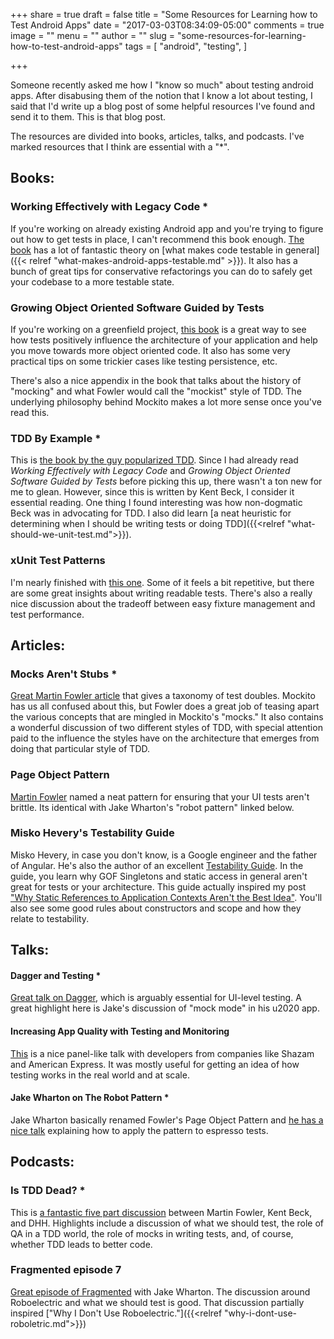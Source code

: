 +++
share = true
draft = false
title = "Some Resources for Learning how to Test Android Apps"
date = "2017-03-03T08:34:09-05:00"
comments = true
image = ""
menu = ""
author = ""
slug = "some-resources-for-learning-how-to-test-android-apps"
tags = [
  "android",
  "testing",
]

+++

Someone recently asked me how I "know so much" about testing android apps. After disabusing them of the notion that I know a lot about testing, I said that I'd write up a blog post of some helpful resources I've found and send it to them. This is that blog post.

The resources are divided into books, articles, talks, and podcasts. I've marked resources that I think are essential with a "\*".

## Books:

### Working Effectively with Legacy Code *

If you're working on already existing Android app and you're trying to figure out how to get tests in place, I can't recommend this book enough. [The book](https://www.amazon.com/Working-Effectively-Legacy-Michael-Feathers/dp/0131177052) has a lot of fantastic theory on [what makes code testable in general]({{< relref "what-makes-android-apps-testable.md" >}}). It also has a bunch of great tips for conservative refactorings you can do to safely get your codebase to a more testable state.

### Growing Object Oriented Software Guided by Tests

If you're working on a greenfield project, [this book](https://www.amazon.com/Growing-Object-Oriented-Software-Guided-Tests/dp/0321503627) is a great way to see how tests positively influence the architecture of your application and help you move towards more object oriented code. It also has some very practical tips on some trickier cases like testing persistence, etc.

There's also a nice appendix in the book that talks about the history of "mocking" and what Fowler would call the "mockist" style of TDD. The underlying philosophy behind Mockito makes a lot more sense once you've read this.

### TDD By Example *

This is [the book by the guy popularized TDD](https://www.amazon.com/Test-Driven-Development-Kent-Beck/dp/0321146530/ref=pd_sbs_14_t_1?_encoding=UTF8&psc=1&refRID=GBD9CHYJGZ7Y5YEB07CH). Since I had already read *Working Effectively with Legacy Code* and *Growing Object Oriented Software Guided by Tests* before picking this up, there wasn't a ton new for me to glean. However, since this is written by Kent Beck, I consider it essential reading. One thing I found interesting was how non-dogmatic Beck was in advocating for TDD. I also did learn [a neat heuristic for determining when I should be writing tests or doing TDD]({{<relref "what-should-we-unit-test.md">}}).

### xUnit Test Patterns

I'm nearly finished with [this one](https://www.amazon.com/xUnit-Test-Patterns-Refactoring-Code/dp/0131495054). Some of it feels a bit repetitive, but there are some great insights about writing readable tests. There's also a really nice discussion about the tradeoff between easy fixture management and test performance.

## Articles:

### Mocks Aren't Stubs *

[Great Martin Fowler article](https://martinfowler.com/articles/mocksArentStubs.html) that gives a taxonomy of test doubles. Mockito has us all confused about this, but Fowler does a great job of teasing apart the various concepts that are mingled in Mockito's "mocks." It also contains a wonderful discussion of two different styles of TDD, with special attention paid to the influence the styles have on the architecture that emerges from doing that particular style of TDD.

### Page Object Pattern

[Martin Fowler](https://martinfowler.com/bliki/PageObject.html) named a neat pattern for ensuring that your UI tests aren't brittle. Its identical with Jake Wharton's "robot pattern" linked below.

### Misko Hevery's Testability Guide

Misko Hevery, in case you don't know, is a Google engineer and the father of Angular. He's also the author of an excellent [Testability Guide](http://misko.hevery.com/code-reviewers-guide/). In the guide, you learn why GOF Singletons and static access in general aren't great for tests or your architecture. This guide actually inspired my post ["Why Static References to Application Contexts Aren't the Best Idea"](https://www.philosophicalhacker.com/2015/07/14/why-static-references-to-application-contexts-are-probably-not-the-best-idea/). You'll also see some good rules about constructors and scope and how they relate to testability.

## Talks:

#### Dagger and Testing *

[Great talk on Dagger](http://jakewharton.com/android-apps-with-dagger-devoxx/), which is arguably essential for UI-level testing. A great highlight here is Jake's discussion of "mock mode" in his u2020 app.

#### Increasing App Quality with Testing and Monitoring

[This](https://www.youtube.com/watch?v=4fyhgHQYG1U&list=PLOU2XLYxmsILe6_eGvDN3GyiodoV3qNSC&index=48) is a nice panel-like talk with developers from companies like Shazam and American Express. It was mostly useful for getting an idea of how testing works in the real world and at scale.

#### Jake Wharton on The Robot Pattern *

Jake Wharton basically renamed Fowler's Page Object Pattern and [he has a nice talk](https://realm.io/news/kau-jake-wharton-testing-robots/) explaining how to apply the pattern to espresso tests.

## Podcasts:

### Is TDD Dead? *

This is [a fantastic five part discussion](https://martinfowler.com/articles/is-tdd-dead/) between Martin Fowler, Kent Beck, and DHH. Highlights include a discussion of what we should test, the role of QA in a TDD world, the role of mocks in writing tests, and, of course, whether TDD leads to better code.

### Fragmented episode 7

[Great episode of Fragmented](http://fragmentedpodcast.com/episodes/7) with Jake Wharton. The discussion around Roboelectric and what we should test is good. That discussion partially inspired ["Why I Don't Use Roboelectric."]({{<relref "why-i-dont-use-roboletric.md">}})
